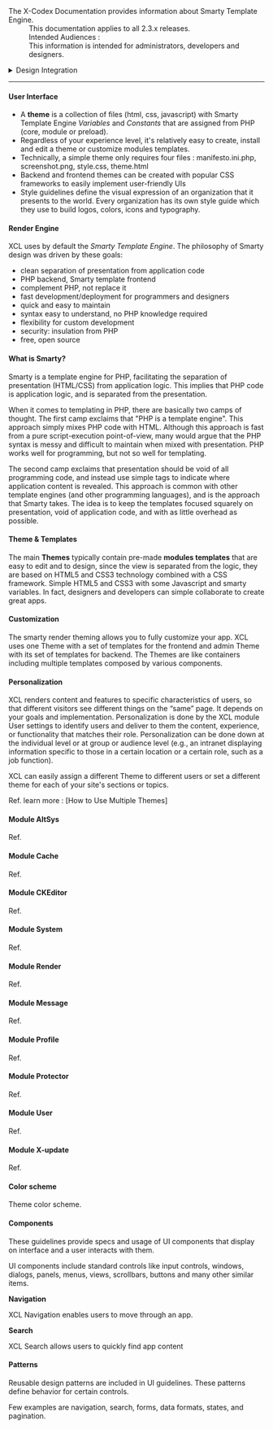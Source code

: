 <dl>
  <dt>The X-Codex Documentation provides information about Smarty Template Engine.</dt>
  <dd><span class="iconify" data-icon="mdi:cube-scan" data-width="18px" data-height="18px"></span> This documentation applies to all 2.3.x releases.</dd>
  <dd><span class="iconify" data-icon="mdi:account-multiple" data-width="18px" data-height="18px"></span> Intended Audiences :</dd>
  <dd>This information is intended for administrators, developers and designers.</dd>
</dl>

<details>
<summary style="cursor: pointer;">Design Integration</summary>

- Framework Agnostic
- Theme and Templates
- Frontend Theme Design
- Admin Theme Design
- Theme & Templates
- Components
- Customization and personalization
- Single File Component : Preload - add-on, extension, plugin
- Folder Structure
- Modules Templates

</details>

-----

#### User Interface

- A **theme** is a collection of files (html, css, javascript) with Smarty Template Engine _Variables_ and _Constants_ that are assigned from PHP (core, module or preload). 
- Regardless of your experience level, it's relatively easy to create, install and edit a theme or customize modules templates.   
- Technically, a simple theme only requires four files : manifesto.ini.php, screenshot.png, style.css, theme.html 
- Backend and frontend themes can be created with popular CSS frameworks to easily implement user-friendly UIs  
- Style guidelines define the visual expression of an organization that it presents to the world. Every organization has its own style guide which they use to build logos, colors, icons and typography. 

#### Render Engine

XCL uses by default the _Smarty Template Engine_. The philosophy of Smarty design was driven by these goals:

+ clean separation of presentation from application code
+ PHP backend, Smarty template frontend
+ complement PHP, not replace it
+ fast development/deployment for programmers and designers
+ quick and easy to maintain
+ syntax easy to understand, no PHP knowledge required
+ flexibility for custom development
+ security: insulation from PHP
+ free, open source 

#### What is Smarty?

Smarty is a template engine for PHP, facilitating the separation of presentation (HTML/CSS) from application logic. This implies that PHP code is application logic, and is separated from the presentation.

When it comes to templating in PHP, there are basically two camps of thought. The first camp exclaims that "PHP is a template engine". This approach simply mixes PHP code with HTML. Although this approach is fast from a pure script-execution point-of-view, many would argue that the PHP syntax is messy and difficult to maintain when mixed with presentation. PHP works well for programming, but not so well for templating.

The second camp exclaims that presentation should be void of all programming code, and instead use simple tags to indicate where application content is revealed. This approach is common with other template engines (and other programming languages), and is the approach that Smarty takes. The idea is to keep the templates focused squarely on presentation, void of application code, and with as little overhead as possible.

#### Theme & Templates

The main **Themes** typically contain pre-made **modules templates** that are easy to edit and to design, since the view is separated from the logic, they are based on HTML5 and CSS3 technology combined with a CSS framework. Simple HTML5 and CSS3 with some Javascript and smarty variables. In fact, designers and developers can simple collaborate to create great apps.

#### Customization 

The smarty render theming allows you to fully customize your app. XCL uses one Theme with a set of templates for the frontend and admin Theme with its set of templates for backend. The Themes are like containers including multiple templates composed by various components.

#### Personalization

XCL renders content and features to specific characteristics of users, so that different visitors see different things on the “same” page.  It depends on your goals and implementation. Personalization is done by the XCL module User settings to identify users and deliver to them the content, experience, or functionality that matches their role. Personalization can be done down at the individual level or at group or audience level (e.g., an intranet displaying information specific to those in a certain location or a certain role, such as a job function).

XCL can easily assign a different Theme to different users or set a different theme for each of your site's sections or topics. 

Ref. learn more : [How to Use Multiple Themes] 

#### Module AltSys
Ref.
#### Module Cache
Ref.
#### Module CKEditor
Ref.
#### Module System
Ref.
#### Module Render
Ref.
#### Module Message
Ref.
#### Module Profile
Ref.
#### Module Protector
Ref.
#### Module User
Ref.
#### Module X-update
Ref.

#### Color scheme

Theme color scheme.

#### Components

These guidelines provide specs and usage of UI components that display on interface and a user interacts with them.

UI components include standard controls like input controls, windows, dialogs, panels, menus, views, scrollbars, buttons and many other similar items.

**Navigation**

XCL Navigation enables users to move through an app.

**Search**

XCL Search allows users to quickly find app content

#### Patterns

Reusable design patterns are included in UI guidelines. These patterns define behavior for certain controls.

Few examples are navigation, search, forms, data formats, states, and pagination.
